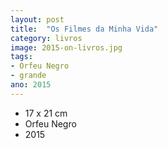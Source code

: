 ```yaml
---
layout: post
title:  "Os Filmes da Minha Vida"
category: livros
image: 2015-on-livros.jpg
tags:
- Orfeu Negro
- grande
ano: 2015
---
```


- 17 x 21 cm
- Orfeu Negro
- 2015

